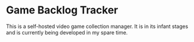 # Game Backlog Tracker

This is a self-hosted video game collection manager. It is in its infant stages
and is currently being developed in my spare time.
